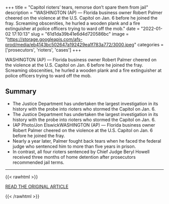 +++
title = "Capitol rioters’ tears, remorse don’t spare them from jail"
description = "WASHINGTON (AP) — Florida business owner Robert Palmer cheered on the violence at the U.S. Capitol on Jan. 6  before he joined the fray. Screaming obscenities, he hurled a wooden plank and a fire extinguisher at police officers trying to ward off the mob."
date = "2022-01-02 17:10:13"
slug = "61d1da39b41e6d4d720586bc"
image = "https://storage.googleapis.com/afs-prod/media/eb4143bc502647a192429ea1f783a772/3000.jpeg"
categories = ['prosecutors', 'rioters', 'cases']
+++

WASHINGTON (AP) — Florida business owner Robert Palmer cheered on the violence at the U.S. Capitol on Jan. 6  before he joined the fray. Screaming obscenities, he hurled a wooden plank and a fire extinguisher at police officers trying to ward off the mob.

## Summary

- The Justice Department has undertaken the largest investigation in its history with the probe into rioters who stormed the Capitol on Jan. 6.
- The Justice Department has undertaken the largest investigation in its history with the probe into rioters who stormed the Capitol on Jan. 6.
- (AP Photo/Jon ElswickWASHINGTON (AP) — Florida business owner Robert Palmer cheered on the violence at the U.S. Capitol on Jan. 6 before he joined the fray.
- Nearly a year later, Palmer fought back tears when he faced the federal judge who sentenced him to more than five years in prison.
- In contrast, all four rioters sentenced by Chief Judge Beryl Howell received three months of home detention after prosecutors recommended jail terms.

---

{{< rawhtml >}}
  <p class="article-category">
    <a target="_blank" href="https://apnews.com/article/capitol-siege-rioters-prison-95bdc863812cab48be3d98ada67bd582?dc_data=1108717_samsung-carnival-us&amp;utm_source=taboola&amp;utm_medium=samsung-carnival-us&amp;utm_campaign=ECAPNews&amp;ui=1eca129e-a352-467d-a7ee-92000cc0fbba-tuct8c89553">READ THE ORIGINAL ARTICLE</a>
  </p>
{{< /rawhtml >}}
